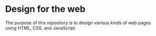 # Design for the web
The purpose of this repository is to design various kinds of web pages using HTML, CSS, and JavaScript.
